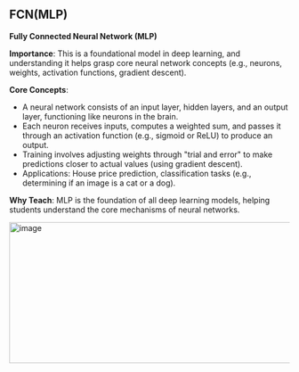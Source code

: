 ## FCN(MLP)
**Fully Connected Neural Network (MLP)**

**Importance**: This is a foundational model in deep learning, and understanding it helps grasp core neural network concepts (e.g., neurons, weights, activation functions, gradient descent).  

**Core Concepts**:  
- A neural network consists of an input layer, hidden layers, and an output layer, functioning like neurons in the brain.  
- Each neuron receives inputs, computes a weighted sum, and passes it through an activation function (e.g., sigmoid or ReLU) to produce an output.  
- Training involves adjusting weights through "trial and error" to make predictions closer to actual values (using gradient descent).  
- Applications: House price prediction, classification tasks (e.g., determining if an image is a cat or a dog).  

**Why Teach**: MLP is the foundation of all deep learning models, helping students understand the core mechanisms of neural networks.  

<img width="850" height="253" alt="image" src="https://github.com/user-attachments/assets/4f07aa2a-dd72-4e95-8543-7f71810d8023" />  
